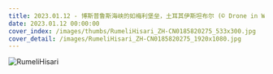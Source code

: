 ```yaml
---
title: 2023.01.12 - 博斯普鲁斯海峡的如梅利堡垒，土耳其伊斯坦布尔 (© Drone in Wonderland/Amazing Aerial Agency)
date: 2023.01.12 00:00:00
cover_index: /images/thumbs/RumeliHisari_ZH-CN0185820275_533x300.jpg
cover_detail: /images/RumeliHisari_ZH-CN0185820275_1920x1080.jpg
---
```


![RumeliHisari](/images/RumeliHisari_ZH-CN0185820275_1920x1080.jpg)
